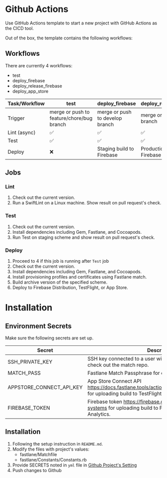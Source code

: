 # Github Actions

Use GitHub Actions template to start a new project with GitHub Actions as the CICD tool.

Out of the box, the template contains the following workflows:

## Workflows

There are currently 4 workflows:

- test
- deploy_firebase
- deploy_release_firebase
- deploy_app_store

|Task/Workflow           |test                                                                                                                                |deploy_firebase|deploy_release_firebase|deploy_app_store|
|------------------------|------------------------------------------------------------------------------------------------------------------------------------|---------------|-----------------------|----------------|
|Trigger                 |merge or push to feature/chore/bug branch                                                                                           |merge or push to develop branch|merge or push to release branch|merge or push to main/ master branch|
|Lint (async)            |✅                                                                                                                                   |✅              |✅                      |✅               |
|Test                    |✅                                                                                                                                   |✅              |✅                      |✅               |
|Deploy                  |❌                                                                                                                                   |Staging build to Firebase|Production build to Firebase|Production build to App Store|

## Jobs

### Lint

1. Check out the current version.
2. Run a SwiftLint on a Linux machine. Show result on pull request's check.

### Test

1. Check out the current version.
2. Install dependencies including Gem, Fastlane, and Cocoapods.
3. Run Test on staging scheme and show result on pull request's check.

### Deploy

1. Proceed to 4 if this job is running after `Test` job
2. Check out the current version.
3. Install dependencies including Gem, Fastlane, and Cocoapods.
4. Install provisioning profiles and certificates using Fastlane match.
5. Build archive version of the specified scheme.
6. Deploy to Firebase Distribution, TestFlight, or App Store.

# Installation

## Environment Secrets

Make sure the following secrets are set up.

|Secret                  |Description                                                                                                                         |test|deploy_firebase|deploy_release_firebase|deploy_app_store                   |
|------------------------|------------------------------------------------------------------------------------------------------------------------------------|----|---------------|-----------------------|-----------------------------------|
|SSH_PRIVATE_KEY         |SSH key connected to a user with access to the match repo for check out the match repo.                                             |-   |✅              |✅                      |✅                                  |
|MATCH_PASS              |Fastlane Match Passphrase for decrypting a match repository.                                                                        |-   |✅              |✅                      |✅                                  |
|APPSTORE_CONNECT_API_KEY|App Store Connect API https://docs.fastlane.tools/actions/app_store_connect_api_key/ for uploading build to TestFlight or App Store.|-   |-              |-                      |✅                                  |
|FIREBASE_TOKEN          |Firebase token https://firebase.google.com/docs/cli#cli-ci-systems for uploading build to Firebase Distributions and Analytics.     |-   |✅              |✅                      |✅ For uploading dSYM to Crashlytics|

## Installation

1. Following the setup instruction in `README.md`.
2. Modify the files with project's values:
    - fastlane/Matchfile
    - fastlane/Constants/Constants.rb
3. Provide SECRETS noted in `yml` file in [Github Project's Setting](https://docs.github.com/en/actions/reference/encrypted-secrets)
4. Push changes to Github